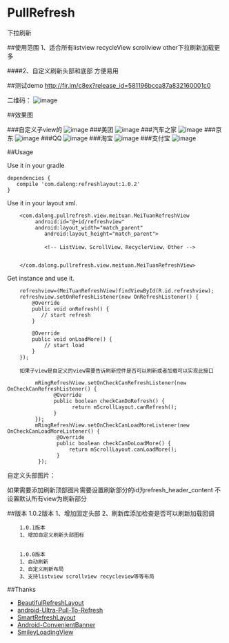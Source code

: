 # PullRefresh
下拉刷新

##使用范围
1、适合所有listview recycleView scrollview other下拉刷新加载更多

####2、自定义刷新头部和底部 方便易用

##测试demo
http://fir.im/c8ex?release_id=581196bcca87a832160001c0

二维码：
![image](https://github.com/dalong982242260/PullRefresh/blob/master/img/refresh.png?raw=true)


##效果图

###自定义子view的
![image](https://github.com/dalong982242260/PullRefresh/blob/master/img/pullRefresh.gif?raw=true)
###美团
![image](https://github.com/dalong982242260/PullRefresh/blob/master/img/meituan.gif?raw=true)
###汽车之家
![image](https://github.com/dalong982242260/PullRefresh/blob/master/img/qichezhijia.gif?raw=true)
###京东
![image](https://github.com/dalong982242260/PullRefresh/blob/master/img/jd.gif?raw=true)
###QQ
![image](https://github.com/dalong982242260/PullRefresh/blob/master/img/qq.gif?raw=true)
###淘宝
![image](https://github.com/dalong982242260/PullRefresh/blob/master/img/taobao.gif?raw=true)
###支付宝
![image](https://github.com/dalong982242260/PullRefresh/blob/master/img/alipay.gif?raw=true)


##Usage

Use  it in your gradle

    dependencies {
       compile 'com.dalong:refreshlayout:1.0.2'
    }


Use it in your layout xml.

        <com.dalong.pullrefresh.view.meituan.MeiTuanRefreshView
             android:id="@+id/refreshview"
             android:layout_width="match_parent"
                android:layout_height="match_parent">
            
                <!-- ListView、ScrollView、RecyclerView、Other -->
    
    
        </com.dalong.pullrefresh.view.meituan.MeiTuanRefreshView>

Get instance and use it.

        refreshview=(MeiTuanRefreshView)findViewById(R.id.refreshview);
        refreshview.setOnRefreshListener(new OnRefreshListener() {
            @Override
            public void onRefresh() {
               // start refresh
            }

            @Override
            public void onLoadMore() {
                // start load
            }
        });
        
        如果子view是自定义的view需要告诉刷新控件是否可以刷新或者加载可以实现此接口
        
             mRingRefreshView.setOnCheckCanRefreshListener(new OnCheckCanRefreshListener() {
                   @Override
                   public boolean checkCanDoRefresh() {
                         return mScrollLayout.canRefresh();
                   }     
             });
             mRingRefreshView.setOnCheckCanLoadMoreListener(new OnCheckCanLoadMoreListener() {
                    @Override
                    public boolean checkCanDoLoadMore() {
                        return mScrollLayout.canLoadMore();
                    }
              });

自定义头部图片：

如果需要添加刷新顶部图片需要设置刷新部分的id为refresh_header_content 不设置默认所有view为刷新部分



##版本 
        1.0.2版本
        1、增加固定头部
        2、刷新库添加检查是否可以刷新加载回调
        
        
        1.0.1版本
        1、增加自定义刷新头部图标


        1.0.0版本
        1、自动刷新 
        2、自定义刷新布局
        3、支持listview scrollview recycleview等等布局


##Thanks
* [BeautifulRefreshLayout](https://github.com/android-cjj/BeautifulRefreshLayout)
* [android-Ultra-Pull-To-Refresh](https://github.com/liaohuqiu/android-Ultra-Pull-To-Refresh) 
* [SmartRefreshLayout]( https://github.com/RawnHwang/SmartRefreshLayout) 
* [Android-ConvenientBanner](https://github.com/saiwu-bigkoo/Android-ConvenientBanner) 
* [SmileyLoadingView](https://github.com/andyxialm/SmileyLoadingView) 

